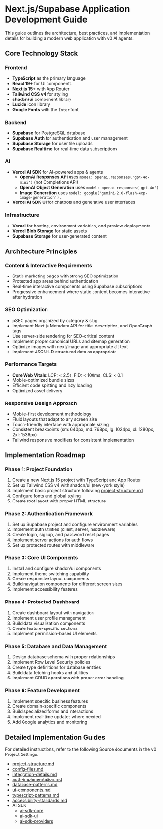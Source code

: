 # Next.js/Supabase Application Development Guide

This guide outlines the architecture, best practices, and implementation details for building a modern web application with v0 AI agents.

## Core Technology Stack

### Frontend
- **TypeScript** as the primary language
- **React 19+** for UI components
- **Next.js 15+** with App Router
- **Tailwind CSS v4** for styling
- **shadcn/ui** component library
- **Lucide** icon library
- **Google Fonts** with the `Inter` font

### Backend
- **Supabase** for PostgreSQL database
- **Supabase Auth** for authentication and user management
- **Supabase Storage** for user file uploads
- **Supabase Realtime** for real-time data subscriptions

### AI
- **Vercel AI SDK** for AI-powered apps & agents
  - **OpenAI Responses API** uses `model: openai.responses('gpt-4o-mini')` (not Completions API)
  - **OpenAI Object Generation** uses `model: openai.responses('gpt-4o')`
  - **Image Generation** uses `model: google('gemini-2.0-flash-exp-image-generation'),`
- **Vercel AI SDK UI** for chatbots and generative user interfaces

### Infrastructure
- **Vercel** for hosting, environment variables, and preview deployments
- **Vercel Blob Storage** for static assets
- **Supabase Storage** for user-generated content

## Architecture Principles

### Content & Interactive Requirements
- Static marketing pages with strong SEO optimization
- Protected app areas behind authentication
- Real-time interactive components using Supabase subscriptions
- Progressive enhancement where static content becomes interactive after hydration

### SEO Optimization
- pSEO pages organized by category & slug
- Implement Next.js Metadata API for title, description, and OpenGraph tags
- Use server-side rendering for SEO-critical content
- Implement proper canonical URLs and sitemap generation
- Optimize images with next/image and appropriate alt text
- Implement JSON-LD structured data as appropriate

### Performance Targets
- **Core Web Vitals**: LCP: < 2.5s, FID: < 100ms, CLS: < 0.1
- Mobile-optimized bundle sizes
- Efficient code splitting and lazy loading
- Optimized asset delivery

### Responsive Design Approach
- Mobile-first development methodology
- Fluid layouts that adapt to any screen size
- Touch-friendly interface with appropriate sizing
- Consistent breakpoints (sm: 640px, md: 768px, lg: 1024px, xl: 1280px, 2xl: 1536px)
- Tailwind responsive modifiers for consistent implementation

## Implementation Roadmap

### Phase 1: Project Foundation
1. Create a new Next.js 15 project with TypeScript and App Router
2. Set up Tailwind CSS v4 with shadcn/ui (new-york style)
3. Implement basic project structure following [project-structure.md](source/project-structure.md)
4. Configure fonts and global styling
5. Create root layout with proper HTML structure

### Phase 2: Authentication Framework
1. Set up Supabase project and configure environment variables
2. Implement auth utilities (client, server, middleware)
3. Create login, signup, and password reset pages
4. Implement server actions for auth flows
5. Set up protected routes with middleware

### Phase 3: Core UI Components
1. Install and configure shadcn/ui components
2. Implement theme switching capability
3. Create responsive layout components
4. Build navigation components for different screen sizes
5. Implement accessibility features

### Phase 4: Protected Dashboard
1. Create dashboard layout with navigation
2. Implement user profile management
3. Build data visualization components
4. Create feature-specific sections
5. Implement permission-based UI elements

### Phase 5: Database and Data Management
1. Design database schema with proper relationships
2. Implement Row Level Security policies
3. Create type definitions for database entities
4. Build data fetching hooks and utilities
5. Implement CRUD operations with proper error handling

### Phase 6: Feature Development
1. Implement specific business features
2. Create domain-specific components
3. Build specialized forms and interactions
4. Implement real-time updates where needed
5. Add Google analytics and monitoring

## Detailed Implementation Guides

For detailed instructions, refer to the following Source documents in the v0 Project Settings:

- [project-structure.md](source/project-structure.md)
- [config-files.md](source/config-files.md)
- [integration-details.md](source/integration-details.md)
- [auth-implementation.md](source/auth-implementation.md)
- [database-patterns.md](source/database-patterns.md)
- [ui-components.md](source/ui-components.md)
- [typescript-patterns.md](source/typescript-patterns.md)
- [accessibility-standards.md](source/accessibility-standards.md)
- AI SDK
  - [ai-sdk-core](source/ai-sdk-core.md)
  - [ai-sdk-ui](source/ai-sdk-core.md)
  - [ai-sdk-providers](source/ai-sdk-providers.md)